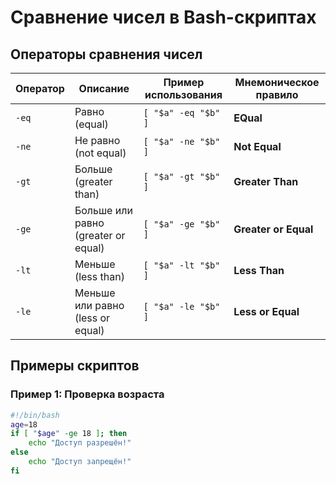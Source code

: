 # Сравнение чисел в Bash-скриптах

## Операторы сравнения чисел

| Оператор | Описание                     | Пример использования      | Мнемоническое правило       |
|----------|------------------------------|---------------------------|-----------------------------|
| `-eq`    | Равно (equal)                | `[ "$a" -eq "$b" ]`       | **EQual**                   |
| `-ne`    | Не равно (not equal)         | `[ "$a" -ne "$b" ]`       | **Not Equal**               |
| `-gt`    | Больше (greater than)        | `[ "$a" -gt "$b" ]`       | **Greater Than**            |
| `-ge`    | Больше или равно (greater or equal) | `[ "$a" -ge "$b" ]` | **Greater or Equal**        |
| `-lt`    | Меньше (less than)           | `[ "$a" -lt "$b" ]`       | **Less Than**               |
| `-le`    | Меньше или равно (less or equal) | `[ "$a" -le "$b" ]`   | **Less or Equal**           |

## Примеры скриптов

### Пример 1: Проверка возраста
```bash
#!/bin/bash
age=18
if [ "$age" -ge 18 ]; then
    echo "Доступ разрешён!"
else
    echo "Доступ запрещён!"
fi